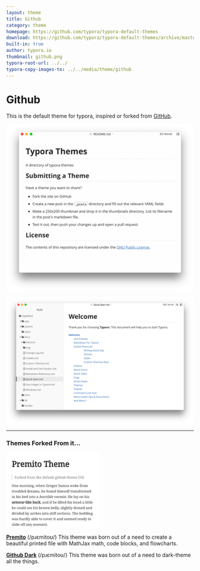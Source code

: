 ```yaml
---
layout: theme
title: Github
category: theme
homepage: https://github.com/typora/typora-default-themes
download: https://github.com/typora/typora-default-themes/archive/master.zip
built-in: true
author: typora.io
thumbnail: github.png
typora-root-url: ../../
typora-copy-images-to: ../../media/theme/github
---
```


# Github

This is the default theme for typora, inspired or forked from [GitHub](http://github.com).

![Snip20170320_1](/media/theme/github/Snip20170320_1.png)

![Snip20170803_3](/media/theme/github/Snip20170803_3.png)

---

### Themes Forked From it...
![](/media/thumbnails/premito.png)

[**Premito**](/fork/Premito/) (/pɹɛmitoʊ/) This theme was born out of a need to create a beautiful printed file with MathJax math, code blocks, and flowcharts.

[**Github Dark**](/fork/Github-Dark/) (/pɹɛmitoʊ/) This theme was born out of a need to dark-theme all the things.
